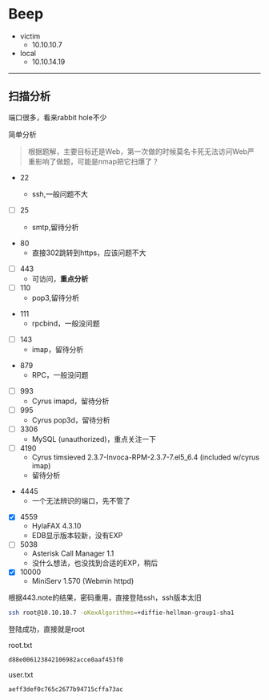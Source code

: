 # Beep

- victim
  - 10.10.10.7
- local
  - 10.10.14.19

---

## 扫描分析

端口很多，看来rabbit hole不少

简单分析

> 根据题解，主要目标还是Web，第一次做的时候莫名卡死无法访问Web严重影响了做题，可能是nmap把它扫爆了？

- 22

  - ssh,一般问题不大
- [ ] 25

  - smtp,留待分析
- 80
  - 直接302跳转到https，应该问题不大
- [ ] 443
  - 可访问，**重点分析**
- [ ] 110
  - pop3,留待分析
- 111
  - rpcbind，一般没问题
- [ ] 143
  - imap，留待分析
- 879
  - RPC，一般没问题
- [ ] 993
  - Cyrus imapd，留待分析
- [ ] 995
  - Cyrus pop3d，留待分析
- [ ] 3306
  - MySQL (unauthorized)，重点关注一下
- [ ] 4190
  - Cyrus timsieved 2.3.7-Invoca-RPM-2.3.7-7.el5_6.4 (included w/cyrus imap)
  - 留待分析
- 4445
  - 一个无法辨识的端口，先不管了
- [x] 4559
  - HylaFAX 4.3.10
  - EDB显示版本较新，没有EXP
- [ ] 5038
  - Asterisk Call Manager 1.1
  - 没什么想法，也没找到合适的EXP，稍后
- [x] 10000
  - MiniServ 1.570 (Webmin httpd)

根据443.note的结果，密码重用，直接登陆ssh，ssh版本太旧

```bash
ssh root@10.10.10.7 -oKexAlgorithms=+diffie-hellman-group1-sha1
```

登陆成功，直接就是root

root.txt

```
d88e006123842106982acce0aaf453f0
```

user.txt

```
aeff3def0c765c2677b94715cffa73ac
```

